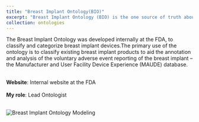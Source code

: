 ```yaml
---
title: "Breast Implant Ontology(BIO)"
excerpt: "Breast Implant Ontology (BIO) is the one source of truth about Breast Implant Devices. It categorizes breast implants based on its characteristics and link to regulatory documents. <br/>"
collection: ontologies
---
```


The Breast Implant Ontology was developed internally at the FDA, to classify and categorize breast implant devices.The primary use of the ontology is to classify existing breast implant products to aid the annotation and analysis of the voluntary adverse event reporting of the breast implant – the Manufacturer and User Facility Device Experience (MAUDE) database.  <br/><br/>

**Website**: Internal website at the FDA <br/><br/>
**My role**: Lead Ontologist <br/><br/>

![Breast Implant Ontology Modeling](http://url/to/img.png)

